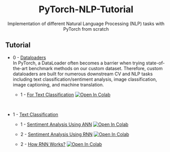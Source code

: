 <h1 align="center">
  PyTorch-NLP-Tutorial
</h1>

<p align="center">
  Implementation of different Natural Language Processing (NLP) tasks with PyTorch from scratch
</p>

## Tutorial

* 0 - [Dataloaders](https://github.com/mehedihasanbijoy/PyTorch-NLP-Tutorial/tree/main/0.%20Dataloaders) </br>
In PyTorch, a DataLoader often becomes a barrier when trying state-of-the-art benchmark methods on our custom dataset. Therefore, custom dataloaders are built for numerous downstream CV and NLP tasks including text classification/sentiment analysis, image classification, image captioning, and machine translation.

    * 1 - [For Text Classification](https://github.com/mehedihasanbijoy/PyTorch-NLP-Tutorial/blob/main/0.%20Dataloaders/Dataloader_TextClassification.ipynb) [![Open In Colab](https://colab.research.google.com/assets/colab-badge.svg)](https://drive.google.com/file/d/1woUMyq_wtOGqUf2H1vtRUfL5uTyGdTB4/view?usp=share_link)

</br>

* 1 - [Text Classification](https://github.com/mehedihasanbijoy/PyTorch-NLP-Tutorial/tree/main/1.%20Text%20Classification)

    * 1 - [Sentiment Analysis Using ANN](https://github.com/mehedihasanbijoy/PyTorch-NLP-Tutorial/blob/main/1.%20Text%20Classification/1_SentimentAnalysis_ANN.ipynb) [![Open In Colab](https://colab.research.google.com/assets/colab-badge.svg)](https://colab.research.google.com/drive/1MsBAJP0aCWpkGOZWYkHu7pR4U7VEe7G3?usp=share_link)
    
    * 2 - [Sentiment Analysis Using RNN](https://github.com/mehedihasanbijoy/PyTorch-NLP-Tutorial/blob/main/1.%20Text%20Classification/2_SentimentAnalysis_RNN.ipynb) [![Open In Colab](https://colab.research.google.com/assets/colab-badge.svg)](https://colab.research.google.com/drive/1gEwwXstKmSQ0bvD0VaDQGDYAQukFJB8J?usp=share_link) 
    
    * 2 - [How RNN Works?](https://github.com/mehedihasanbijoy/PyTorch-NLP-Tutorial/blob/main/1.%20Text%20Classification/2_RNN_WorkingProcedure.ipynb) [![Open In Colab](https://colab.research.google.com/assets/colab-badge.svg)](https://colab.research.google.com/drive/1ALbIxGa87orJo6wFWW-t2TKeHifyFebB?usp=share_link) 
